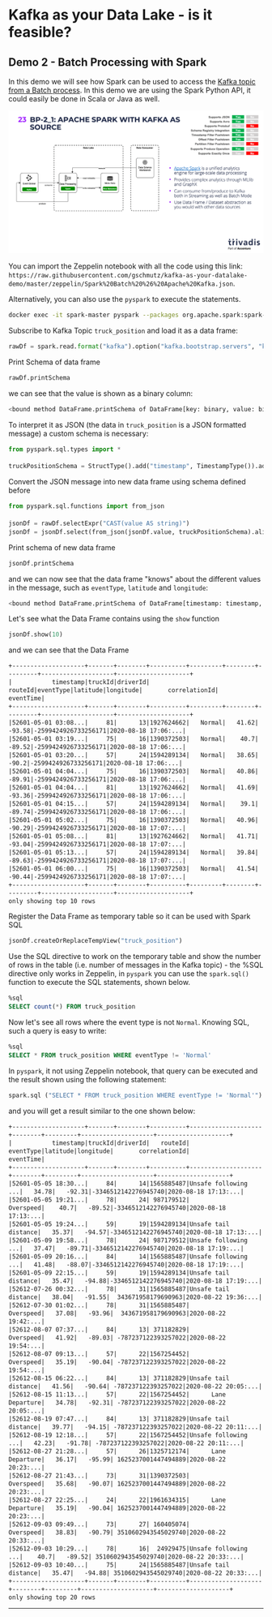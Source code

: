 # Kafka as your Data Lake - is it feasible?

## Demo 2 - Batch Processing with Spark

In this demo we will see how Spark can be used to access the [Kafka topic from a Batch process](https://spark.apache.org/docs/latest/structured-streaming-kafka-integration.html). In this demo we are using the Spark Python API, it could easily be done in Scala or Java as well. 

![Alt Image Text](./images/demo-2-spark.png "Demo 2 - Spark")

You can import the Zeppelin notebook with all the code using this link: `https://raw.githubusercontent.com/gschmutz/kafka-as-your-datalake-demo/master/zeppelin/Spark%20Batch%20%26%20Apache%20Kafka.json`.

Alternatively, you can also use the `pyspark` to execute the statements.

``` bash
docker exec -it spark-master pyspark --packages org.apache.spark:spark-sql-kafka-0-10_2.11:2.4.5
```

Subscribe to Kafka Topic `truck_position` and load it as a data frame:

``` python
rawDf = spark.read.format("kafka").option("kafka.bootstrap.servers", "kafka-1:19092,kafka-2:19093").option("subscribe", "truck_position").load()
```

Print Schema of data frame

``` python
rawDf.printSchema
```

we can see that the value is shown as a binary column:

``` bash
<bound method DataFrame.printSchema of DataFrame[key: binary, value: binary, topic: string, partition: int, offset: bigint, timestamp: timestamp, timestampType: int]>
```

To interpret it as JSON (the data in `truck_position` is a JSON formatted message) a custom schema is necessary:

``` python
from pyspark.sql.types import *

truckPositionSchema = StructType().add("timestamp", TimestampType()).add("truckId",LongType()).add("driverId", LongType()).add("routeId", LongType()).add("eventType", StringType()).add("latitude", DoubleType()).add("longitude", DoubleType()).add("correlationId", StringType()) 
```

Convert the JSON message into new data frame using schema defined before

``` python
from pyspark.sql.functions import from_json

jsonDf = rawDf.selectExpr("CAST(value AS string)")
jsonDf = jsonDf.select(from_json(jsonDf.value, truckPositionSchema).alias("json")).selectExpr("json.*", "cast(cast (json.timestamp as double) / 1000 as timestamp) as eventTime")
```

Print schema of new data frame

``` python
jsonDf.printSchema
```

and we can now see that the data frame "knows" about the different values in the message, such as `eventType`, `latitude` and `longitude`:

``` bash
<bound method DataFrame.printSchema of DataFrame[timestamp: timestamp, truckId: bigint, driverId: bigint, routeId: bigint, eventType: string, latitude: double, longitude: double, correlationId: string, eventTime: timestamp]>
```

Let's see what the Data Frame contains using the `show` function

``` python
jsonDf.show(10)
```

and we can see that the Data Frame  

```
+--------------------+-------+--------+----------+---------+--------+---------+--------------------+--------------------+
|           timestamp|truckId|driverId|   routeId|eventType|latitude|longitude|       correlationId|           eventTime|
+--------------------+-------+--------+----------+---------+--------+---------+--------------------+--------------------+
|52601-05-01 03:08...|     81|      13|1927624662|   Normal|   41.62|   -93.58|-2599424926733256171|2020-08-18 17:06:...|
|52601-05-01 03:19...|     75|      16|1390372503|   Normal|    40.7|   -89.52|-2599424926733256171|2020-08-18 17:06:...|
|52601-05-01 03:20...|     57|      24|1594289134|   Normal|   38.65|    -90.2|-2599424926733256171|2020-08-18 17:06:...|
|52601-05-01 04:04...|     75|      16|1390372503|   Normal|   40.86|   -89.91|-2599424926733256171|2020-08-18 17:06:...|
|52601-05-01 04:04...|     81|      13|1927624662|   Normal|   41.69|   -93.36|-2599424926733256171|2020-08-18 17:06:...|
|52601-05-01 04:15...|     57|      24|1594289134|   Normal|    39.1|   -89.74|-2599424926733256171|2020-08-18 17:06:...|
|52601-05-01 05:02...|     75|      16|1390372503|   Normal|   40.96|   -90.29|-2599424926733256171|2020-08-18 17:07:...|
|52601-05-01 05:08...|     81|      13|1927624662|   Normal|   41.71|   -93.04|-2599424926733256171|2020-08-18 17:07:...|
|52601-05-01 05:13...|     57|      24|1594289134|   Normal|   39.84|   -89.63|-2599424926733256171|2020-08-18 17:07:...|
|52601-05-01 06:00...|     75|      16|1390372503|   Normal|   41.54|   -90.44|-2599424926733256171|2020-08-18 17:07:...|
+--------------------+-------+--------+----------+---------+--------+---------+--------------------+--------------------+
only showing top 10 rows
```

Register the Data Frame as temporary table so it can be used with Spark SQL

``` python
jsonDf.createOrReplaceTempView("truck_position")
```

Use the SQL directive to work on the temporary table and show the number of rows in the table (i.e. number of messages in the Kafka topic) - the %SQL directive only works in Zeppelin, in `pyspark` you can use the `spark.sql()` function to execute the SQL statements, shown below.

``` sql
%sql
SELECT count(*) FROM truck_position
```

Now let's see all rows where the event type is not `Normal`. Knowing SQL, such a query is easy to write:

``` sql
%sql
SELECT * FROM truck_position WHERE eventType != 'Normal'
```

In `pyspark`, it not using Zeppelin notebook, that query can be executed and the result shown using the following statement:

``` python
spark.sql ("SELECT * FROM truck_position WHERE eventType != 'Normal'").show()
```

and you will get a result similar to the one shown below:

```
+--------------------+-------+--------+----------+--------------------+--------+---------+--------------------+--------------------+
|           timestamp|truckId|driverId|   routeId|           eventType|latitude|longitude|       correlationId|           eventTime|
+--------------------+-------+--------+----------+--------------------+--------+---------+--------------------+--------------------+
|52601-05-05 18:30...|     84|      14|1565885487|Unsafe following ...|   34.78|   -92.31|-3346512142276945740|2020-08-18 17:13:...|
|52601-05-05 19:21...|     78|      24| 987179512|           Overspeed|    40.7|   -89.52|-3346512142276945740|2020-08-18 17:13:...|
|52601-05-05 19:24...|     59|      19|1594289134|Unsafe tail distance|   35.37|   -94.57|-3346512142276945740|2020-08-18 17:13:...|
|52601-05-09 19:58...|     78|      24| 987179512|Unsafe following ...|   37.47|   -89.71|-3346512142276945740|2020-08-18 17:19:...|
|52601-05-09 20:16...|     84|      14|1565885487|Unsafe following ...|   41.48|   -88.07|-3346512142276945740|2020-08-18 17:19:...|
|52601-05-09 22:15...|     59|      19|1594289134|Unsafe tail distance|   35.47|   -94.88|-3346512142276945740|2020-08-18 17:19:...|
|52612-07-26 00:32...|     78|      31|1565885487|Unsafe tail distance|   38.04|   -91.55|  343671958179690963|2020-08-22 19:36:...|
|52612-07-30 01:02...|     78|      31|1565885487|           Overspeed|   37.08|   -93.96|  343671958179690963|2020-08-22 19:42:...|
|52612-08-07 07:37...|     84|      13| 371182829|           Overspeed|   41.92|   -89.03| -787237122393257022|2020-08-22 19:54:...|
|52612-08-07 09:13...|     57|      22|1567254452|           Overspeed|   35.19|   -90.04| -787237122393257022|2020-08-22 19:54:...|
|52612-08-15 06:22...|     84|      13| 371182829|Unsafe tail distance|   41.56|   -90.64| -787237122393257022|2020-08-22 20:05:...|
|52612-08-15 11:13...|     57|      22|1567254452|      Lane Departure|   34.78|   -92.31| -787237122393257022|2020-08-22 20:05:...|
|52612-08-19 07:47...|     84|      13| 371182829|Unsafe tail distance|   39.77|   -94.15| -787237122393257022|2020-08-22 20:11:...|
|52612-08-19 12:18...|     57|      22|1567254452|Unsafe following ...|   42.23|   -91.78| -787237122393257022|2020-08-22 20:11:...|
|52612-08-27 21:28...|     57|      26|1325712174|      Lane Departure|   36.17|   -95.99| 1625237001447494889|2020-08-22 20:23:...|
|52612-08-27 21:43...|     73|      31|1390372503|           Overspeed|   35.68|   -90.07| 1625237001447494889|2020-08-22 20:23:...|
|52612-08-27 22:25...|     24|      22|1961634315|      Lane Departure|   35.19|   -90.04| 1625237001447494889|2020-08-22 20:23:...|
|52612-09-03 09:49...|     73|      27| 160405074|           Overspeed|   38.83|   -90.79| 3510602943545029740|2020-08-22 20:33:...|
|52612-09-03 10:29...|     78|      16|  24929475|Unsafe following ...|    40.7|   -89.52| 3510602943545029740|2020-08-22 20:33:...|
|52612-09-03 10:40...|     75|      24|1565885487|Unsafe tail distance|   35.47|   -94.88| 3510602943545029740|2020-08-22 20:33:...|
+--------------------+-------+--------+----------+--------------------+--------+---------+--------------------+--------------------+
only showing top 20 rows
```
****